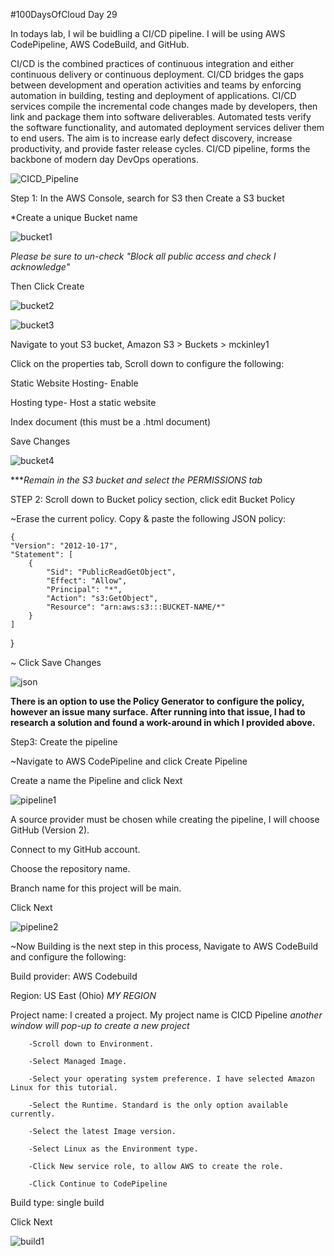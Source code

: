 #100DaysOfCloud Day 29

In todays lab, I wil be buidling a CI/CD pipeline. I will be using AWS CodePipeline, AWS CodeBuild, and GitHub.

CI/CD is the combined practices of continuous integration and either continuous delivery or continuous deployment. 
CI/CD bridges the gaps between development and operation activities and teams by enforcing automation in building, testing and deployment of applications. 
CI/CD services compile the incremental code changes made by developers, then link and package them into software deliverables.
Automated tests verify the software functionality, and automated deployment services deliver them to end users. 
The aim is to increase early defect discovery, increase productivity, and provide faster release cycles. 
CI/CD pipeline, forms the backbone of modern day DevOps operations.


![CICD_Pipeline](https://user-images.githubusercontent.com/91057035/162497552-2692a8cb-e227-4082-8bb6-5c012145dac8.png)



Step 1: In the AWS Console, search for S3 then Create a S3 bucket 

*Create a unique Bucket name

![bucket1](https://user-images.githubusercontent.com/91057035/162499870-df9adcb8-eb4e-41bf-80ba-3d92aee3f9fb.png)


*Please be sure to un-check "Block all public access and check I acknowledge"*

Then Click Create


![bucket2](https://user-images.githubusercontent.com/91057035/162500314-9228c28b-116d-4196-b8b9-62add032a291.png)


![bucket3](https://user-images.githubusercontent.com/91057035/162501483-f94a4d38-8058-48ed-9c82-d15e5336a272.png)


Navigate to yout S3 bucket, Amazon S3 > Buckets > mckinley1

Click on the properties tab, Scroll down to configure the following:

Static Website Hosting- Enable

Hosting type- Host a static website

Index document (this must be a .html document)

Save Changes


![bucket4](https://user-images.githubusercontent.com/91057035/162502056-a058ddd6-3fe1-4cd1-adfd-0a82f3e38128.png)

****Remain in the S3 bucket and select the PERMISSIONS tab*


STEP 2: Scroll down to Bucket policy section, click edit Bucket Policy

~Erase the current policy. Copy & paste the following JSON policy:

    {
    "Version": "2012-10-17",
    "Statement": [
        {
            "Sid": "PublicReadGetObject",
            "Effect": "Allow",
            "Principal": "*",
            "Action": "s3:GetObject",
            "Resource": "arn:aws:s3:::BUCKET-NAME/*"
        }
    ]
}


~ Click Save Changes

![json](https://user-images.githubusercontent.com/91057035/162511109-b900f627-5f6a-4a1d-aff3-1a429ed047ef.png)


**There is an option to use the Policy Generator to configure the policy, however an issue many surface. After running into that issue, I had to research a solution and found a work-around in which I provided above.**



Step3: Create the pipeline 

~Navigate to AWS CodePipeline and click Create Pipeline

Create a name the Pipeline and click Next


![pipeline1](https://user-images.githubusercontent.com/91057035/162514386-b0222670-3bb6-4748-a8e3-ec188c2d80b0.png)


A source provider must be chosen while creating the pipeline, I will choose GitHub (Version 2).

Connect to my GitHub account.

Choose the repository name.

Branch name for this project will be main.

Click Next


![pipeline2](https://user-images.githubusercontent.com/91057035/162517674-91fb32b9-0f75-4ab7-bd34-833c8a2ec224.png)


~Now Building is the next step in this process, Navigate to AWS CodeBuild and configure the following:

Build provider: AWS Codebuild

Region: US East (Ohio) *MY REGION*

Project name: I created a project. My project name is CICD Pipeline *another window will pop-up to create a new project*

        -Scroll down to Environment.
        
        -Select Managed Image.
        
        -Select your operating system preference. I have selected Amazon Linux for this tutorial.
        
        -Select the Runtime. Standard is the only option available currently.
        
        -Select the latest Image version.
        
        -Select Linux as the Environment type.
        
        -Click New service role, to allow AWS to create the role.
        
        -Click Continue to CodePipeline

Build type: single build

Click Next

![build1](https://user-images.githubusercontent.com/91057035/162521949-c626fc97-2cba-4737-8db1-ba19138156ea.png)




